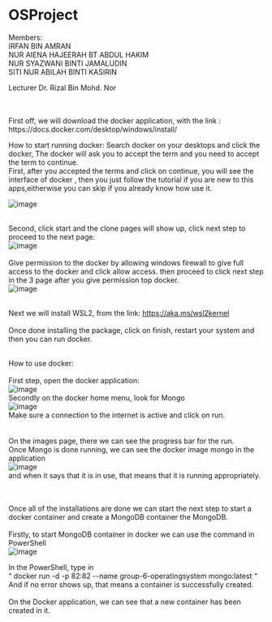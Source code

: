 # OSProject

Members: <br>
IRFAN BIN AMRAN <br>
NUR AIENA HAJEERAH BT ABDUL HAKIM <br>
NUR SYAZWANI BINTI JAMALUDIN <br>
SITI NUR ABILAH BINTI KASIRIN <br>

Lecturer Dr. Rizal Bin Mohd. Nor

<br>
<br>
First off, we will download the docker application, with the link : https://docs.docker.com/desktop/windows/install/ <br>

How to start running docker: Search docker on your desktops and click the docker, The docker will ask you to accept the term and you need to accept the term to continue.
<br>
First, after you accepted the terms and click on continue, you will see the interface of docker , then you just follow the tutorial if you are new to this apps,eitherwise you can skip if you already know how use it. <br>

![image](https://user-images.githubusercontent.com/82078205/174483386-f52321c0-c9bd-4541-b554-914c010af20c.png)
<br>
<br>

Second, click start and the clone pages will show up, click next step to proceed to the next page.<br>
![image](https://user-images.githubusercontent.com/82078205/174483460-7ce27c74-6f92-4c96-9e65-16e861feb9a1.png)
<br>
<br>
Give permission to the docker by allowing windows firewall to give full access to the docker and click allow access. then proceed to click next step in the 3 page after you give permission top docker. <br>
![image](https://user-images.githubusercontent.com/82078205/174483502-0e5e346b-baba-4b9d-b2d9-f67180456e45.png)
<br>
<br>

Next we will install WSL2, from the link: https://aka.ms/wsl2kernel <br>
<br>
Once done installing the package, click on finish, restart your system and then you can run docker.
<br>
<br>

How to use docker: <br>
<br>
First step, open the docker application:<br>
![image](https://user-images.githubusercontent.com/82078205/174483684-e93fdca1-d426-4085-a4d6-3f926f48ee16.png)
<br>
Secondly on the docker home menu, look for Mongo<br>
![image](https://user-images.githubusercontent.com/82078205/174483773-a88913c9-c1b7-4ad9-9f78-2561412d5872.png)
<br> 
Make sure a connection to the internet is active and click on run.<br>
<br>
<br>
On the images page, there we can see the progress bar for the run.<br>
Once Mongo is done running, we can see the docker image mongo in the application<br>
![image](https://user-images.githubusercontent.com/82078205/174483870-523f8158-2565-4338-afd5-5009ae49ce68.png)
<br>
and when it says that it is in use, that means that it is running appropriately. <br>
<br>
<br>

Once all of the installations are done we can start the next step to start a docker container and create a MongoDB container the MongoDB. <br>
<br>
Firstly, to start MongoDB container in docker we can use the command in PowerShell <br>
![image](https://user-images.githubusercontent.com/82078205/174483979-1eb51ede-f42d-47d6-b97a-c4ec93fab66c.png)
<br>

In the PowerShell, type in <br>
“ docker run -d -p 82:82 --name group-6-operatingsystem mongo:latest “
<br>
And if no error shows up, that means a container is successfully created. <br>
<br> On the Docker application, we can see that a new container has been created in it. <br>
<br>









